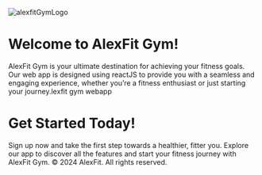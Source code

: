 ![alexfitGymLogo](https://github.com/user-attachments/assets/a2228341-a5ab-444a-a39f-f8042775b292)

# Welcome to AlexFit Gym!
AlexFit Gym is your ultimate destination for achieving your fitness goals. 
Our web app is designed using reactJS  to provide you with a seamless and engaging experience, 
whether you’re a fitness enthusiast or just starting your journey.lexfit gym webapp  
# Get Started Today!
Sign up now and take the first step towards a healthier, fitter you. Explore our app to discover all the features and start your fitness journey with AlexFit Gym.
© 2024 AlexFit. All rights reserved.
